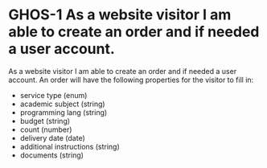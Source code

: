 # GHOS-1 As a website visitor I am able to create an order and if needed a user account.
As a website visitor I am able to create an order and if needed a user account. An order will have the following properties for the visitor to fill in:
- service type (enum)
- academic subject (string)
- programming lang (string)
- budget (string)
- count (number)
- delivery date (date)
- additional instructions (string)
- documents (string)

